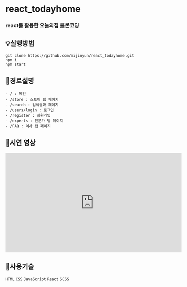 # react_todayhome

### react를 활용한 오늘의집 클론코딩

## 💡실행방법

```
git clone https://github.com/mijinyun/react_todayhome.git
npm i
npm start
```

## 📌경로설명

```
- / : 메인
- /store : 스토어 탭 페이지
- /search : 검색결과 페이지
- /users/login : 로그인
- /register : 회원가입
- /experts : 전문가 탭 페이지
- /FAQ : 이사 탭 페이지
```

## 📌시연 영상

<iframe width="560" height="315" src="https://www.youtube.com/embed/SaKmANeqgp4" title="YouTube video player" frameborder="0" allow="accelerometer; autoplay; clipboard-write; encrypted-media; gyroscope; picture-in-picture" allowfullscreen></iframe>

## 📌사용기술

`HTML` `CSS` `JavaScript` `React` `SCSS`
